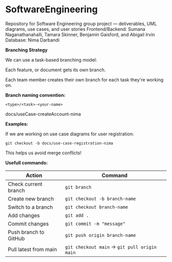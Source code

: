 # SoftwareEngineering
Repository for Software Engineering group project — deliverables, UML diagrams, use cases, and user stories
Frontend/Backend: Sumana Naganathanahalli, Tamara Skinner, Benjamin Gaisford, and Abigail Irvin
Database: Nima Darbandi


**Branching Strategy**

We can use a task-based branching model:

Each feature, or document gets its own branch.

Each team member creates their own branch for each task they're working on.



**Branch naming convention:**

```<type>/<task>-<your-name> ```

docs/useCase-createAccount-nima



**Examples:**

If we are working on use case diagrams for user registration:
```
git checkout -b docs/use-case-registration-nima
```

This helps us avoid merge conflicts!




**Usefull commands:**


| Action                | Command                                      |
| --------------------- | -------------------------------------------- |
| Check current branch  | `git branch`                                 |
| Create new branch     | `git checkout -b branch-name`                |
| Switch to a branch    | `git checkout branch-name`                   |
| Add changes           | `git add .`                                  |
| Commit changes        | `git commit -m "message"`                    |
| Push branch to GitHub | `git push origin branch-name`                |
| Pull latest from main | `git checkout main` → `git pull origin main` |

